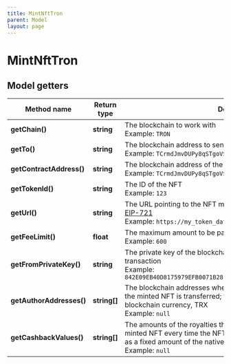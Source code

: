 ```yaml
---
title: MintNftTron
parent: Model
layout: page
---
```


# MintNftTron

## Model getters

Method name | Return type | Description | Notes
------------ | ------------- | ------------- | -------------
**getChain()** | **string** | The blockchain to work with <br>Example: `TRON` |
**getTo()** | **string** | The blockchain address to send the NFT to <br>Example: `TCrmdJmvDUPy8qSTgoVStF51yWm6VUh5yQ` |
**getContractAddress()** | **string** | The blockchain address of the smart contract to build the NFT on <br>Example: `TCrmdJmvDUPy8qSTgoVStF51yWm6VUh5yQ` |
**getTokenId()** | **string** | The ID of the NFT <br>Example: `123` |
**getUrl()** | **string** | The URL pointing to the NFT metadata; for more information, see <a href="https://eips.ethereum.org/EIPS/eip-721#specification" target="_blank">EIP-721</a> <br>Example: `https://my_token_data.com` |
**getFeeLimit()** | **float** | The maximum amount to be paid as the transaction fee (in TRX) <br>Example: `600` |
**getFromPrivateKey()** | **string** | The private key of the blockchain address that will pay the fee for the transaction <br>Example: `842E09EB40D8175979EFB0071B28163E11AED0F14BDD84090A4CEFB936EF5701` |
**getAuthorAddresses()** | **string[]** | The blockchain addresses where the royalties will be sent every time the minted NFT is transferred; the royalties are paid in the native blockchain currency, TRX <br>Example: `null` | [optional]
**getCashbackValues()** | **string[]** | The amounts of the royalties that will be paid to the authors of the minted NFT every time the NFT is transferred; the amount is defined as a fixed amount of the native blockchain currency <br>Example: `null` | [optional]

